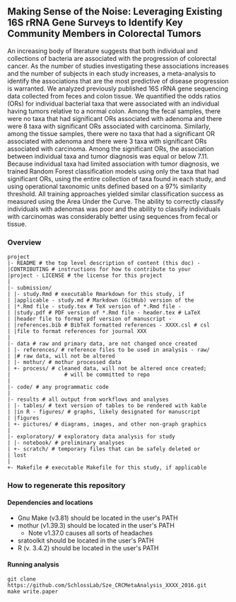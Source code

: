 ## Making Sense of the Noise: Leveraging Existing 16S rRNA Gene Surveys to Identify Key Community Members in Colorectal Tumors


An increasing body of literature suggests that both individual and collections of bacteria are associated with the progression of colorectal cancer. As the number of studies investigating these associations increases and the number of subjects in each study increases, a meta-analysis to identify the associations that are the most predictive of disease progression is warranted. We analyzed previously published 16S rRNA gene sequencing data collected from feces and colon tissue. We quantified the odds ratios (ORs) for individual bacterial taxa that were associated with an individual having tumors relative to a normal colon. Among the fecal samples, there were no taxa that had significant ORs associated with adenoma and there were 8 taxa with significant ORs associated with carcinoma. Similarly, among the tissue samples, there were no taxa that had a significant OR associated with adenoma and there were 3 taxa with significant ORs associated with carcinoma. Among the significant ORs, the association between individual taxa and tumor diagnosis was equal or below 7.11. Because individual taxa had limited association with tumor diagnosis, we trained Random Forest classification models using only the taxa that had significant ORs, using the entire collection of taxa found in each study, and using operational taxonomic units defined based on a 97% similarity threshold. All training approaches yielded similar classification success as measured using the Area Under the Curve. The ability to correctly classify individuals with adenomas was poor and the ability to classify individuals with carcinomas was considerably better using sequences from fecal or tissue.



### Overview
	project
	|- README # the top level description of content (this doc) -
	|CONTRIBUTING # instructions for how to contribute to your
	|project - LICENSE # the license for this project
	|
	|- submission/
	| |- study.Rmd # executable Rmarkdown for this study, if
	| |applicable - study.md # Markdown (GitHub) version of the
	| |*.Rmd file - study.tex # TeX version of *.Rmd file -
	| |study.pdf # PDF version of *.Rmd file - header.tex # LaTeX
	| |header file to format pdf version of manuscript -
	| |references.bib # BibTeX formatted references - XXXX.csl # csl
	| |file to format references for journal XXX
	|
	|- data # raw and primary data, are not changed once created
	| |- references/ # reference files to be used in analysis - raw/
	| |# raw data, will not be altered
	| |- mothur/ # mothur processed data
	| +- process/ # cleaned data, will not be altered once created;
	|                 # will be committed to repo
	|
	|- code/ # any programmatic code
	|
	|- results # all output from workflows and analyses
	| |- tables/ # text version of tables to be rendered with kable
	| |in R - figures/ # graphs, likely designated for manuscript
	| |figures
	| +- pictures/ # diagrams, images, and other non-graph graphics
	|
	|- exploratory/ # exploratory data analysis for study
	| |- notebook/ # preliminary analyses
	| +- scratch/ # temporary files that can be safely deleted or
	| lost
	|
	+- Makefile # executable Makefile for this study, if applicable

### How to regenerate this repository
#### Dependencies and locations  
* Gnu Make (v3.81) should be located in the user's PATH  
* mothur (v1.39.3) should be located in the user's PATH
	* Note v1.37.0 causes all sorts of headaches
* sratoolkit should be located in the user's PATH  	
* R (v. 3.4.2) should be located in the user's PATH  

#### Running analysis  
```git clone https://github.com/SchlossLab/Sze_CRCMetaAnalysis_XXXX_2016.git```  
```make write.paper```
